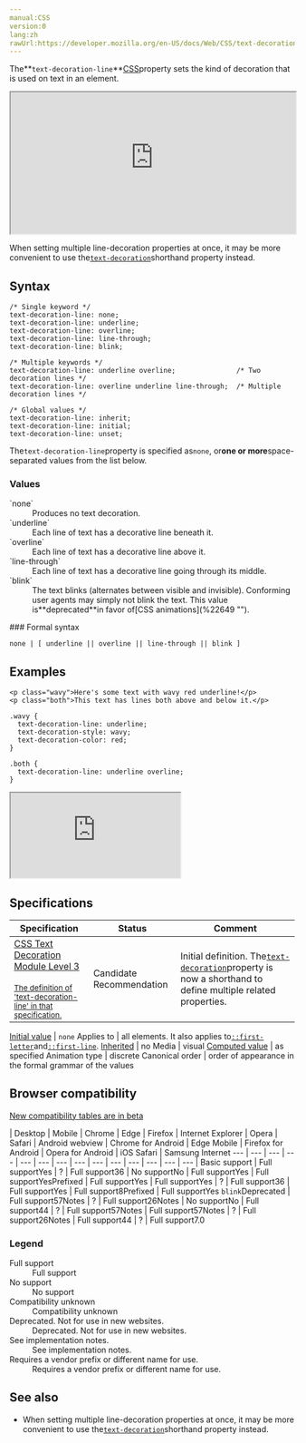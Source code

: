 ```yaml
---
manual:CSS
version:0
lang:zh
rawUrl:https://developer.mozilla.org/en-US/docs/Web/CSS/text-decoration-line
---
```






The**`text-decoration-line`**[CSS](%28421 "")property sets the kind of decoration that is used on text in an element.

<iframe src='https://interactive-examples.mdn.mozilla.net/pages/css/text-decoration-line.html' width='100%' height='250'></iframe>


When setting multiple line-decoration properties at once, it may be more convenient to use the[`text-decoration`](%29439 "The text-decoration CSS property specifies the appearance of decorative lines used on text. It is a shorthand for setting one or more individual text-decoration values in a single declaration, which include text-decoration-line, text-decoration-color, and text-decoration-style.")shorthand property instead.


## Syntax<a name="Syntax"></a>

```
/* Single keyword */
text-decoration-line: none;
text-decoration-line: underline;
text-decoration-line: overline;
text-decoration-line: line-through;
text-decoration-line: blink;

/* Multiple keywords */
text-decoration-line: underline overline;               /* Two decoration lines */
text-decoration-line: overline underline line-through;  /* Multiple decoration lines */

/* Global values */
text-decoration-line: inherit;
text-decoration-line: initial;
text-decoration-line: unset;
```


The`text-decoration-line`property is specified as`none`, or**one or more**space-separated values from the list below.


### Values<a name="Values"></a>
<dl><dt id=''>`none`</dt><dd>Produces no text decoration.</dd><dt id=''>`underline`</dt><dd>Each line of text has a decorative line beneath it.</dd><dt id=''>`overline`</dt><dd>Each line of text has a decorative line above it.</dd><dt id=''>`line-through`</dt><dd>Each line of text has a decorative line going through its middle.</dd><dt id=''>`blink`<i></i></dt><dd>The text blinks (alternates between visible and invisible). Conforming user agents may simply not blink the text. This value is**deprecated**in favor of[CSS animations](%22649 "").</dd></dl>
### Formal syntax<a name="Formal_syntax"></a>

```
none | [ underline || overline || line-through || blink ]
```

## Examples<a name="Examples"></a>

```
<p class="wavy">Here's some text with wavy red underline!</p>
<p class="both">This text has lines both above and below it.</p>
```

```
.wavy { 
  text-decoration-line: underline;
  text-decoration-style: wavy;
  text-decoration-color: red;
}

.both {
  text-decoration-line: underline overline;
}
```


<iframe src='https://mdn.mozillademos.org/en-US/docs/Web/CSS/text-decoration-line$samples/Examples?revision=1352868' width='null' height='null'></iframe>



## Specifications<a name="Specifications"></a>

Specification | Status | Comment 
 ---  |  ---  |  ---  | 
[CSS Text Decoration Module Level 3<br></br><small>The definition of &#39;text-decoration-line&#39; in that specification.</small>](%32174 "") | Candidate Recommendation | Initial definition. The[`text-decoration`](%29439 "The text-decoration CSS property specifies the appearance of decorative lines used on text. It is a shorthand for setting one or more individual text-decoration values in a single declaration, which include text-decoration-line, text-decoration-color, and text-decoration-style.")property is now a shorthand to define multiple related properties. 


[Initial value](%28552 "") | `none` 
Applies to | all elements. It also applies to[`::first-letter`](%28553 "The ::first-letter CSS pseudo-element applies styles to the first letter of the first line of a block-level element, but only when not preceded by other content (such as images or inline tables).")and[`::first-line`](%28554 "The ::first-line CSS pseudo-element applies styles to the first line of a block-level element."). 
[Inherited](%28555 "") | no 
Media | visual 
[Computed value](%28556 "") | as specified 
Animation type | discrete 
Canonical order | order of appearance in the formal grammar of the values 


## Browser compatibility<a name="Browser_compatibility"></a>
[New compatibility tables are in beta<i></i>](%3360 "")

 | <abbr>Desktop<i></i></abbr> | <abbr>Mobile<i></i></abbr> 
 | <abbr>Chrome<i></i></abbr> | <abbr>Edge<i></i></abbr> | <abbr>Firefox<i></i></abbr> | <abbr>Internet Explorer<i></i></abbr> | <abbr>Opera<i></i></abbr> | <abbr>Safari<i></i></abbr> | <abbr>Android webview<i></i></abbr> | <abbr>Chrome for Android<i></i></abbr> | <abbr>Edge Mobile<i></i></abbr> | <abbr>Firefox for Android<i></i></abbr> | <abbr>Opera for Android<i></i></abbr> | <abbr>iOS Safari<i></i></abbr> | <abbr>Samsung Internet<i></i></abbr> 
 ---  |  ---  |  ---  |  ---  |  ---  |  ---  |  ---  |  ---  |  ---  |  ---  |  ---  |  ---  |  ---  |  ---  | 
Basic support | <abbr>Full support</abbr>Yes | <abbr>?</abbr> | <abbr>Full support</abbr>36 | <abbr>No support</abbr>No | <abbr>Full support</abbr>Yes | <abbr>Full support</abbr>Yes<abbr>Prefixed<i></i></abbr> | <abbr>Full support</abbr>Yes | <abbr>Full support</abbr>Yes | <abbr>?</abbr> | <abbr>Full support</abbr>36 | <abbr>Full support</abbr>Yes | <abbr>Full support</abbr>8<abbr>Prefixed<i></i></abbr> | <abbr>Full support</abbr>Yes 
`blink`<abbr>Deprecated<i></i></abbr> | <abbr>Full support</abbr>57<abbr>Notes<i></i></abbr> | <abbr>?</abbr> | <abbr>Full support</abbr>26<abbr>Notes<i></i></abbr> | <abbr>No support</abbr>No | <abbr>Full support</abbr>44 | <abbr>?</abbr> | <abbr>Full support</abbr>57<abbr>Notes<i></i></abbr> | <abbr>Full support</abbr>57<abbr>Notes<i></i></abbr> | <abbr>?</abbr> | <abbr>Full support</abbr>26<abbr>Notes<i></i></abbr> | <abbr>Full support</abbr>44 | <abbr>?</abbr> | <abbr>Full support</abbr>7.0 


### Legend<a name="Legend"></a>
<dl><dt id=''><abbr>Full support</abbr></dt><dd>Full support</dd><dt id=''><abbr>No support</abbr></dt><dd>No support</dd><dt id=''><abbr>Compatibility unknown</abbr></dt><dd>Compatibility unknown</dd><dt id=''><abbr>Deprecated. Not for use in new websites.<i></i></abbr></dt><dd>Deprecated. Not for use in new websites.</dd><dt id=''><abbr>See implementation notes.<i></i></abbr></dt><dd>See implementation notes.</dd><dt id=''><abbr>Requires a vendor prefix or different name for use.<i></i></abbr></dt><dd>Requires a vendor prefix or different name for use.</dd></dl>

## See also<a name="See_also"></a>

* When setting multiple line-decoration properties at once, it may be more convenient to use the[`text-decoration`](%29439 "The text-decoration CSS property specifies the appearance of decorative lines used on text. It is a shorthand for setting one or more individual text-decoration values in a single declaration, which include text-decoration-line, text-decoration-color, and text-decoration-style.")shorthand property instead.




